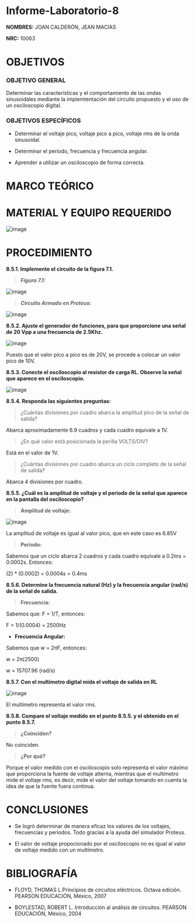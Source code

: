 # Informe-Laboratorio-8

**NOMBRES:** JOAN CALDERÓN, JEAN MACIAS

**NRC:** 10063

# **OBJETIVOS**

### **OBJETIVO GENERAL**

Determinar las características y el comportamiento de las ondas sinusoidales mediante la implemtentación del circuito propuesto y el uso de un osciloscopio digital.

### **OBJETIVOS ESPECÍFICOS**

* Determinar el voltaje pico, voltaje pico a pico, voltaje rms de la onda sinusoidal.

* Determinar el periodo, frecuencia y frecuencia angular.

* Aprender a utilizar un osciloscopio de forma correcta.

# **MARCO TEÓRICO**

# **MATERIAL Y EQUIPO REQUERIDO**

![image](https://user-images.githubusercontent.com/116774235/219495305-5eb95d96-df85-4e1a-837d-9f8a29687fec.png)

# **PROCEDIMIENTO**

**8.5.1. Implemente el circuito de la figura 7.1.**

> ***Figura 7.1:***

![image](https://user-images.githubusercontent.com/116774235/219495734-ffc53bff-c383-44b3-8dcb-8211147f6303.png)

> ***Circuito Armado en Proteus:***

![image](https://user-images.githubusercontent.com/116774235/219534068-d6e49a0d-994b-4efc-ac8e-636fb318f95c.png)

**8.5.2. Ajuste el generador de funciones, para que proporcione una señal de 20 Vpp a una frecuencia de 2.5Khz.**

![image](https://user-images.githubusercontent.com/116774235/219666601-e550ab16-cbba-4dd2-a8a2-2ad422bd16c0.png)

Puesto que el valor pico a pico es de 20V, se procede a colocar un valor pico de 10V.

**8.5.3. Conecte el osciloscopio al resistor de carga RL. Observe la señal que aparece en el osciloscopio.**

![image](https://user-images.githubusercontent.com/116774235/219669311-67b10bf1-547b-42fc-b3ec-a3f441f46f04.png)

**8.5.4. Responda las siguientes preguntas:**

> ¿Cuántas divisiones por cuadro abarca la amplitud pico de la señal de salida?

Abarca aproximadamente 6.9 cuadros y cada cuadro equivale a 1V.

> ¿En qué valor está posicionada la perilla VOLTS/DIV?

Está en el valor de 1V.

> ¿Cuántas divisiones por cuadro abarca un ciclo completo de la señal de salida?

Abarca 4 divisiones por cuadro.

**8.5.5. ¿Cuál es la amplitud de voltaje y el periodo de la señal que aparece en la pantalla del osciloscopio?**

> **Amplitud de voltaje:**

![image](https://user-images.githubusercontent.com/116774235/219670961-c8695f29-8f76-45d8-ab45-c9ab64c2af2f.png)

La amplitud de voltaje es igual al valor pico, que en este caso es 6.85V

> **Periodo:**

Sabemos que un ciclo abarca 2 cuadros y cada cuadro equivale a 0.2ms = 0.0002s. Entonces:

(2) * (0.0002) = 0.0004s = 0.4ms

**8.5.6. Determine la frecuencia natural (Hz) y la frecuencia angular (rad/s) de la señal de salida.**

> **Frecuencia:**

Sabemos que: F = 1/T, entonces:

F = 1/(0.0004) = 2500Hz

* **Frecuencia Angular:**

Sabemos que w = 2πF, entonces:

w = 2π(2500)

w = 15707.96 (rad/s)

**8.5.7. Con el multímetro digital mida el voltaje de salida en RL**

![image](https://user-images.githubusercontent.com/116774235/219675539-e9acd576-b2c2-403d-a40e-4e800b164d56.png)

El multímetro representa el valor rms.

**8.5.8. Compare el voltaje medido en el punto 8.5.5. y el obtenido en el punto 8.5.7.**

> **¿Coinciden?**

No coinciden.

> **¿Por qué?**

Porque el valor medido con el osciloscopio solo representa el valor máximo que proporciona la fuente de voltaje alterna, mientras que el multímetro mide el voltaje rms, es decir, mide el valor del voltaje tomando en cuenta la idea de que la fuente fuera continua.

# **CONCLUSIONES**

* Se logró determinar de manera eficaz los valores de los voltajes, frecuencias y periodos. Todo gracias a la ayuda del simulador Proteus.

* El valor de voltaje propocionado por el osciloscopio no es igual al valor de voltaje medido con un multímetro.

# **BIBLIOGRAFÍA**

* FLOYD, THOMAS L.Principios de circuitos eléctricos. Octava edición. PEARSON EDUCACIÓN, México, 2007

* BOYLESTAD, ROBERT L. Introducción al análisis de circuitos. PEARSON EDUCACIÓN, México, 2004
